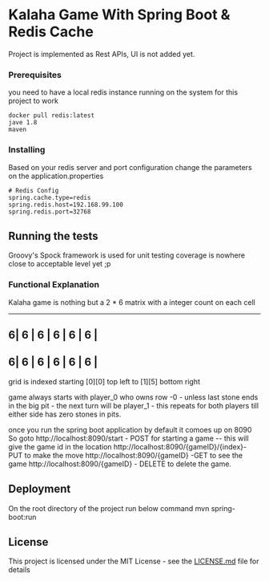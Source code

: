 # Kalaha Game With Spring Boot & Redis Cache

Project is implemented as Rest APIs, UI is not added yet.

### Prerequisites

you need to have a local redis instance running on the system for this project to work
```
docker pull redis:latest
jave 1.8
maven 
```

### Installing

Based on your redis server and port configuration change the parameters on the application.properties

```
# Redis Config
spring.cache.type=redis
spring.redis.host=192.168.99.100
spring.redis.port=32768
```

## Running the tests

Groovy's Spock framework is used for unit testing 
coverage is nowhere close to acceptable level yet ;p
### Functional Explanation
Kalaha game is nothing but a 2 * 6 matrix with a integer count on each cell

----------------------
6| 6 | 6 | 6 | 6 | 6 |
----------------------
6| 6 | 6 | 6 | 6 | 6 |
----------------------

grid is indexed starting [0][0] top left to [1][5] bottom right

game always starts with player_0 who owns row -0
    - unless last stone ends in the big pit
    - the next turn will be player_1
    - this repeats for both players till either side has zero stones in pits.

once you run the spring boot application by default it comoes up on 8090
So 
goto http://localhost:8090/start - POST for starting a game
    -- this will give the game id in the location
    http://localhost:8090/{gameID}/{index}- PUT to make the move
    http://localhost:8090/{gameID} -GET to see the game
    http://localhost:8090/{gameID} - DELETE to delete the game.

## Deployment
On the root directory of the project run below command
mvn spring-boot:run
## License

This project is licensed under the MIT License - see the [LICENSE.md](LICENSE.md) file for details
